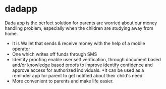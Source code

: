 # dadapp

Dada app is the perfect solution for parents are worried about our money handling problem, especially when the children are studying away from home.
* It is Wallet that sends & receive money with the help of a mobile operator 
* One which writes off funds through SMS
* Identity proofing enable user self verification, through document based and/or knowledge based proofs to improve identify confidence and approve access for authorized individuals.
*It can be used as a reminder app for parent to get notified about their child's need.
* More convenient to parents and make life easier.
